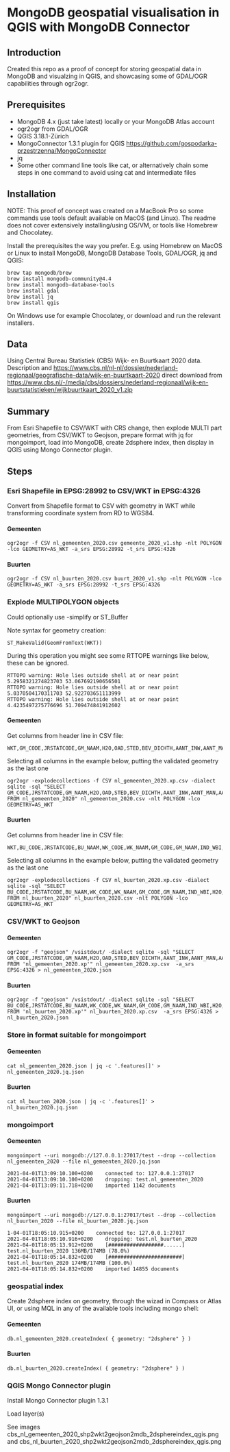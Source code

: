 # MongoDB geospatial visualisation in QGIS with MongoDB Connector

## Introduction

Created this repo as a proof of concept for storing geospatial data in MongoDB and visualzing in QGIS, and showcasing some of GDAL/OGR capabilities through ogr2ogr.

## Prerequisites

* MongoDB 4.x (just take latest) locally or your MongoDB Atlas account
* ogr2ogr from GDAL/OGR
* QGIS 3.18.1-Zürich
* MongoConnector 1.3.1 plugin for QGIS https://github.com/gospodarka-przestrzenna/MongoConnector
* jq
* Some other command line tools like cat, or alternatively chain some steps in one command to avoid using cat and intermediate files

## Installation

NOTE: This proof of concept was created on a MacBook Pro so some commands use tools default available on MacOS (and Linux). The readme does not cover extensively installing/using OS/VM, or tools like Homebrew and Chocolatey.

Install the prerequisites the way you prefer. E.g. using Homebrew on MacOS or Linux to install MongoDB, MongoDB Database Tools, GDAL/OGR, jq and QGIS:

```
brew tap mongodb/brew
brew install mongodb-community@4.4
brew install mongodb-database-tools
brew install gdal
brew install jq
brew install qgis
```

On Windows use for example Chocolatey, or download and run the relevant installers.

## Data

Using Central Bureau Statistiek (CBS) Wijk- en Buurtkaart 2020 data. Description and https://www.cbs.nl/nl-nl/dossier/nederland-regionaal/geografische-data/wijk-en-buurtkaart-2020 direct download from https://www.cbs.nl/-/media/cbs/dossiers/nederland-regionaal/wijk-en-buurtstatistieken/wijkbuurtkaart_2020_v1.zip

## Summary

From Esri Shapefile to CSV/WKT with CRS change, then explode MULTI part geometries, from CSV/WKT to Geojson, prepare format with jq for mongoimport, load into MongoDB, create  2dsphere index, then display in QGIS using Mongo Connector plugin.

## Steps

### Esri Shapefile in EPSG:28992 to CSV/WKT in EPSG:4326

Convert from Shapefile format to CSV with geometry in WKT while transforming coordinate system from RD to WGS84.

#### Gemeenten

```
ogr2ogr -f CSV nl_gemeenten_2020.csv gemeente_2020_v1.shp -nlt POLYGON -lco GEOMETRY=AS_WKT -a_srs EPSG:28992 -t_srs EPSG:4326
```

#### Buurten

```
ogr2ogr -f CSV nl_buurten_2020.csv buurt_2020_v1.shp -nlt POLYGON -lco GEOMETRY=AS_WKT -a_srs EPSG:28992 -t_srs EPSG:4326
```

### Explode MULTIPOLYGON objects

Could optionally use -simplify or ST_Buffer

Note syntax for geometry creation:

```
ST_MakeValid(GeomFromText(WKT))
```

During this operation you might see some RTTOPE warnings like below, these can be ignored.

```
RTTOPO warning: Hole lies outside shell at or near point 5.2958321274823703 53.067692190656501
RTTOPO warning: Hole lies outside shell at or near point 5.0370504170311703 52.922703651113999
RTTOPO warning: Hole lies outside shell at or near point 4.4235497275776696 51.709474841912602
```

#### Gemeenten

Get columns from header line in CSV file:

```
WKT,GM_CODE,JRSTATCODE,GM_NAAM,H2O,OAD,STED,BEV_DICHTH,AANT_INW,AANT_MAN,AANT_VROUW,P_00_14_JR,P_15_24_JR,P_25_44_JR,P_45_64_JR,P_65_EO_JR,P_ONGEHUWD,P_GEHUWD,P_GESCHEID,P_VERWEDUW,AANTAL_HH,P_EENP_HH,P_HH_Z_K,P_HH_M_K,GEM_HH_GR,P_WEST_AL,P_N_W_AL,P_MAROKKO,P_ANT_ARU,P_SURINAM,P_TURKIJE,P_OVER_NW,OPP_TOT,OPP_LAND,OPP_WATER,Shape_Leng,Shape_Area
```

Selecting all columns in the example below, putting the validated geometry as the last one

```
ogr2ogr -explodecollections -f CSV nl_gemeenten_2020.xp.csv -dialect sqlite -sql "SELECT GM_CODE,JRSTATCODE,GM_NAAM,H2O,OAD,STED,BEV_DICHTH,AANT_INW,AANT_MAN,AANT_VROUW,P_00_14_JR,P_15_24_JR,P_25_44_JR,P_45_64_JR,P_65_EO_JR,P_ONGEHUWD,P_GEHUWD,P_GESCHEID,P_VERWEDUW,AANTAL_HH,P_EENP_HH,P_HH_Z_K,P_HH_M_K,GEM_HH_GR,P_WEST_AL,P_N_W_AL,P_MAROKKO,P_ANT_ARU,P_SURINAM,P_TURKIJE,P_OVER_NW,OPP_TOT,OPP_LAND,OPP_WATER,Shape_Leng,Shape_Area,ST_MakeValid(GeomFromText(WKT)) FROM nl_gemeenten_2020" nl_gemeenten_2020.csv -nlt POLYGON -lco GEOMETRY=AS_WKT
```

#### Buurten

Get columns from header line in CSV file:

```
WKT,BU_CODE,JRSTATCODE,BU_NAAM,WK_CODE,WK_NAAM,GM_CODE,GM_NAAM,IND_WBI,H2O,POSTCODE,DEK_PERC,OAD,STED,BEV_DICHTH,AANT_INW,AANT_MAN,AANT_VROUW,P_00_14_JR,P_15_24_JR,P_25_44_JR,P_45_64_JR,P_65_EO_JR,P_ONGEHUWD,P_GEHUWD,P_GESCHEID,P_VERWEDUW,AANTAL_HH,P_EENP_HH,P_HH_Z_K,P_HH_M_K,GEM_HH_GR,P_WEST_AL,P_N_W_AL,P_MAROKKO,P_ANT_ARU,P_SURINAM,P_TURKIJE,P_OVER_NW,OPP_TOT,OPP_LAND,OPP_WATER,Shape_Leng,Shape_Area
```

Selecting all columns in the example below, putting the validated geometry as the last one

```
ogr2ogr -explodecollections -f CSV nl_buurten_2020.xp.csv -dialect sqlite -sql "SELECT BU_CODE,JRSTATCODE,BU_NAAM,WK_CODE,WK_NAAM,GM_CODE,GM_NAAM,IND_WBI,H2O,POSTCODE,DEK_PERC,OAD,STED,BEV_DICHTH,AANT_INW,AANT_MAN,AANT_VROUW,P_00_14_JR,P_15_24_JR,P_25_44_JR,P_45_64_JR,P_65_EO_JR,P_ONGEHUWD,P_GEHUWD,P_GESCHEID,P_VERWEDUW,AANTAL_HH,P_EENP_HH,P_HH_Z_K,P_HH_M_K,GEM_HH_GR,P_WEST_AL,P_N_W_AL,P_MAROKKO,P_ANT_ARU,P_SURINAM,P_TURKIJE,P_OVER_NW,OPP_TOT,OPP_LAND,OPP_WATER,Shape_Leng,Shape_Area,ST_MakeValid(GeomFromText(WKT)) FROM nl_buurten_2020" nl_buurten_2020.csv -nlt POLYGON -lco GEOMETRY=AS_WKT
```

### CSV/WKT to Geojson

#### Gemeenten

```
ogr2ogr -f "geojson" /vsistdout/ -dialect sqlite -sql "SELECT GM_CODE,JRSTATCODE,GM_NAAM,H2O,OAD,STED,BEV_DICHTH,AANT_INW,AANT_MAN,AANT_VROUW,P_00_14_JR,P_15_24_JR,P_25_44_JR,P_45_64_JR,P_65_EO_JR,P_ONGEHUWD,P_GEHUWD,P_GESCHEID,P_VERWEDUW,AANTAL_HH,P_EENP_HH,P_HH_Z_K,P_HH_M_K,GEM_HH_GR,P_WEST_AL,P_N_W_AL,P_MAROKKO,P_ANT_ARU,P_SURINAM,P_TURKIJE,P_OVER_NW,OPP_TOT,OPP_LAND,OPP_WATER,Shape_Leng,Shape_Area,ST_MakeValid(GeomFromText(WKT)) FROM 'nl_gemeenten_2020.xp'" nl_gemeenten_2020.xp.csv  -a_srs EPSG:4326 > nl_gemeenten_2020.json
```

#### Buurten

```
ogr2ogr -f "geojson" /vsistdout/ -dialect sqlite -sql "SELECT BU_CODE,JRSTATCODE,BU_NAAM,WK_CODE,WK_NAAM,GM_CODE,GM_NAAM,IND_WBI,H2O,POSTCODE,DEK_PERC,OAD,STED,BEV_DICHTH,AANT_INW,AANT_MAN,AANT_VROUW,P_00_14_JR,P_15_24_JR,P_25_44_JR,P_45_64_JR,P_65_EO_JR,P_ONGEHUWD,P_GEHUWD,P_GESCHEID,P_VERWEDUW,AANTAL_HH,P_EENP_HH,P_HH_Z_K,P_HH_M_K,GEM_HH_GR,P_WEST_AL,P_N_W_AL,P_MAROKKO,P_ANT_ARU,P_SURINAM,P_TURKIJE,P_OVER_NW,OPP_TOT,OPP_LAND,OPP_WATER,Shape_Leng,Shape_Area,ST_MakeValid(GeomFromText(WKT)) FROM 'nl_buurten_2020.xp'" nl_buurten_2020.xp.csv  -a_srs EPSG:4326 > nl_buurten_2020.json
```

### Store in format suitable for mongoimport

#### Gemeenten

```
cat nl_gemeenten_2020.json | jq -c '.features[]' > nl_gemeenten_2020.jq.json
```

#### Buurten

```
cat nl_buurten_2020.json | jq -c '.features[]' > nl_buurten_2020.jq.json
```

### mongoimport

#### Gemeenten

```
mongoimport --uri mongodb://127.0.0.1:27017/test --drop --collection nl_gemeenten_2020 --file nl_gemeenten_2020.jq.json
```

```
2021-04-01T13:09:10.100+0200    connected to: 127.0.0.1:27017
2021-04-01T13:09:10.100+0200    dropping: test.nl_gemeenten_2020
2021-04-01T13:09:11.718+0200    imported 1142 documents
```

#### Buurten

```
mongoimport --uri mongodb://127.0.0.1:27017/test --drop --collection nl_buurten_2020 --file nl_buurten_2020.jq.json
```

```
1-04-01T18:05:10.915+0200    connected to: 127.0.0.1:27017
2021-04-01T18:05:10.916+0200    dropping: test.nl_buurten_2020
2021-04-01T18:05:13.912+0200    [##################......] test.nl_buurten_2020 136MB/174MB (78.0%)
2021-04-01T18:05:14.832+0200    [########################] test.nl_buurten_2020 174MB/174MB (100.0%)
2021-04-01T18:05:14.832+0200    imported 14855 documents
```

### geospatial index

Create 2dsphere index on geometry, through the wizad in Compass or Atlas UI, or using MQL in any of the available tools including mongo shell:

#### Gemeenten

```
db.nl_gemeenten_2020.createIndex( { geometry: "2dsphere" } )
```

#### Buurten

```
db.nl_buurten_2020.createIndex( { geometry: "2dsphere" } )
```

### QGIS Mongo Connector plugin

Install Mongo Connector plugin 1.3.1

Load layer(s)

See images cbs_nl_gemeenten_2020_shp2wkt2geojson2mdb_2dsphereindex_qgis.png and cbs_nl_buurten_2020_shp2wkt2geojson2mdb_2dsphereindex_qgis.png